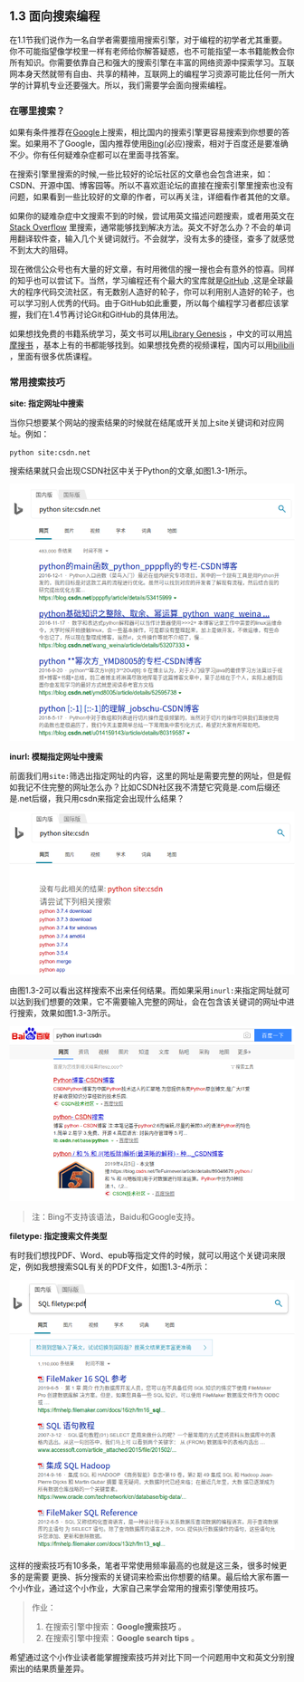 ## 1.3 面向搜索编程

在1.1节我们说作为一名自学者需要擅用搜索引擎，对于编程的初学者尤其重要。你不可能指望像学校里一样有老师给你解答疑惑，也不可能指望一本书籍能教会你所有知识。你需要依靠自己和强大的搜索引擎在丰富的网络资源中探索学习。互联网本身天然就带有自由、共享的精神，互联网上的编程学习资源可能比任何一所大学的计算机专业还要强大。所以，我们需要学会面向搜索编程。

### 在哪里搜索？

如果有条件推荐在[Google](http://www.google.com)上搜索，相比国内的搜索引擎更容易搜索到你想要的答案。如果用不了Google，国内推荐使用[Bing](http://www.bing.com)(必应)搜索，相对于百度还是要准确不少。你有任何疑难杂症都可以在里面寻找答案。

在搜索引擎里搜索的时候,一些比较好的论坛社区的文章也会包含进来，如：CSDN、开源中国、博客园等。所以不喜欢逛论坛的直接在搜索引擎里搜索也没有问题，如果看到一些比较好的文章的作者，可以再关注，详细看作者其他的文章。

如果你的疑难杂症中文搜索不到的时候，尝试用英文描述问题搜索，或者用英文在[Stack Overflow](https://stackoverflow.com/) 里搜索，通常能够找到解决方法。英文不好怎么办？不会的单词用翻译软件查，输入几个关键词就行。不会就学，没有太多的捷径，查多了就感觉不到太大的阻碍。

现在微信公众号也有大量的好文章，有时用微信的搜一搜也会有意外的惊喜。同样的知乎也可以尝试下。当然，学习编程还有个最大的宝库就是[GitHub](https://github.com/) ,这是全球最大的程序代码交流社区，有无数别人造好的轮子，你可以利用别人造好的轮子，也可以学习别人优秀的代码。由于GitHub如此重要，所以每个编程学习者都应该掌握，我们在1.4节再讨论Git和GitHub的具体用法。

如果想找免费的书籍系统学习，英文书可以用[Library Genesis](http://gen.lib.rus.ec/) ，中文的可以用[鸠摩搜书](https://www.jiumodiary.com/) ，基本上有的书都能够找到。如果想找免费的视频课程，国内可以用[bilibili](https://www.bilibili.com/) ，里面有很多优质课程。

### 常用搜索技巧

**site: 指定网址中搜索** 

当你只想要某个网站的搜索结果的时候就在结尾或开关加上site关键词和对应网址。例如：

`python site:csdn.net`

搜索结果就只会出现CSDN社区中关于Python的文章,如图1.3-1所示。

![图1.3-1](/pictures/1.3-1.png) 

**inurl: 模糊指定网址中搜索** 

前面我们用`site:`筛选出指定网址的内容，这里的网址是需要完整的网址，但是假如我记不住完整的网址怎么办？比如CSDN社区我不清楚它究竟是.com后缀还是.net后缀，我只用csdn来指定会出现什么结果？

![图1.3-2](/pictures/1.3-2.png) 

由图1.3-2可以看出这样搜索不出来任何结果。而如果采用`inurl:`来指定网址就可以达到我们想要的效果，它不需要输入完整的网址，会在包含该关键词的网址中进行搜索，效果如图1.3-3所示。

![图1.3-3](/pictures/1.3-3.png) 

> 注：Bing不支持该语法，Baidu和Google支持。

**filetype: 指定搜索文件类型** 

有时我们想找PDF、Word、epub等指定文件的时候，就可以用这个关键词来限定，例如我想搜索SQL有关的PDF文件，如图1.3-4所示：

![图1.3-4](/pictures/1.3-4.png) 

这样的搜索技巧有10多条，笔者平常使用频率最高的也就是这三条，很多时候更多的是需要 更换、拆分搜索的关键词来检索出你想要的结果。最后给大家布置一个小作业，通过这个小作业，大家自己来学会常用的搜索引擎使用技巧。

> 作业：
>
>1. 在搜索引擎中搜索：**Google搜索技巧** 。
>2. 在搜索引擎中搜索：**Google search tips** 。

希望通过这个小作业读者能掌握搜索技巧并对比下同一个问题用中文和英文分别搜索出的结果质量差异。
